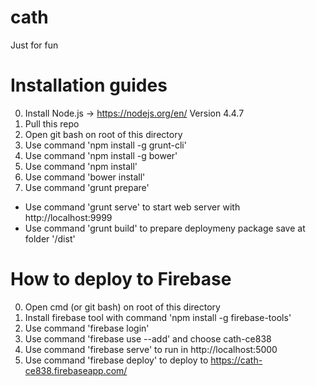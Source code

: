 # cath
Just for fun

# Installation guides
0. Install Node.js -> https://nodejs.org/en/ Version 4.4.7
0. Pull this repo
0. Open git bash on root of this directory
0. Use command 'npm install -g grunt-cli'
0. Use command 'npm install -g bower'
0. Use command 'npm install'
0. Use command 'bower install'
0. Use command 'grunt prepare'

* Use command 'grunt serve' to start web server with http://localhost:9999
* Use command 'grunt build' to prepare deploymeny package save at folder '/dist'

# How to deploy to Firebase
0. Open cmd (or git bash) on root of this directory
0. Install firebase tool with command 'npm install -g firebase-tools'
0. Use command 'firebase login'
0. Use command 'firebase use --add' and choose cath-ce838
0. Use command 'firebase serve' to run in http://localhost:5000
0. Use command 'firebase deploy' to deploy to https://cath-ce838.firebaseapp.com/
